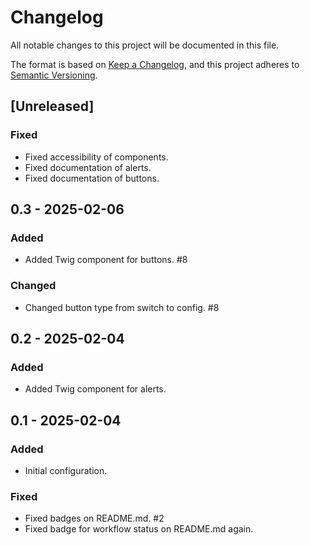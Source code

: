 # Changelog

All notable changes to this project will be documented in this file.

The format is based on [Keep a Changelog](https://keepachangelog.com/en/1.1.0/),
and this project adheres to [Semantic Versioning](https://semver.org/spec/v2.0.0.html).

## [Unreleased]

### Fixed

- Fixed accessibility of components. 
- Fixed documentation of alerts.
- Fixed documentation of buttons.

## 0.3 - 2025-02-06

### Added

- Added Twig component for buttons. #8

### Changed

- Changed button type from switch to config. #8

## 0.2 - 2025-02-04

### Added

- Added Twig component for alerts.

## 0.1 - 2025-02-04

### Added 

- Initial configuration.

### Fixed

- Fixed badges on README.md. #2
- Fixed badge for workflow status on README.md again.
